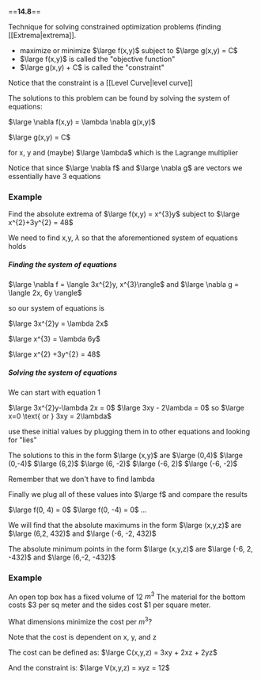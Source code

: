 ==**14.8**==

Technique for solving constrained optimization problems (finding [[Extrema|extrema]].
- maximize or minimize $\large f(x,y)$ subject to $\large g(x,y) = C$
- $\large f(x,y)$ is called the "objective function"
- $\large g(x,y) + C$  is called the "constraint"

Notice that the constraint is a [[Level Curve|level curve]]

The solutions to this problem can be found by solving the system of equations:

$\large \nabla f(x,y) = \lambda \nabla g(x,y)$

$\large g(x,y) = C$

for x, y and (maybe) $\large \lambda$ which is the Lagrange multiplier

Notice that since $\large \nabla f$ and $\large \nabla g$ are vectors we essentially have 3 equations

### Example

Find the absolute extrema of $\large f(x,y) = x^{3}y$  subject to $\large x^{2}+3y^{2} = 48$

We need to find x,y, $\lambda$ so that the aforementioned system of equations holds

##### Finding the system of equations

$\large \nabla f = \langle 3x^{2}y, x^{3}\rangle$
and
$\large \nabla g = \langle 2x, 6y \rangle$

so our system of equations is

$\large 3x^{2}y = \lambda 2x$

$\large x^{3} = \lambda 6y$

$\large x^{2} +3y^{2} = 48$

##### Solving the system of equations

We can start with equation 1

$\large 3x^{2}y-\lambda 2x = 0$
$\large 3xy - 2\lambda = 0$
so
$\large x=0 \text{ or } 3xy = 2\lambda$

use these initial values by plugging them in to other equations and looking for "lies"

The solutions to this in the form $\large (x,y)$ are
$\large (0,4)$
$\large (0,-4)$
$\large (6,2)$
$\large (6, -2)$
$\large (-6, 2)$
$\large (-6, -2)$

Remember that we don't have to find lambda

Finally we plug all of these values into $\large f$ and compare the results

$\large f(0, 4) = 0$
$\large f(0, -4) = 0$
...

We will find that the absolute maximums in the form $\large (x,y,z)$ are
$\large (6,2, 432)$ and $\large (-6, -2, 432)$

The absolute minimum points in the form $\large (x,y,z)$ are
$\large (-6, 2, -432)$ and $\large (6,-2, -432)$


### Example

An open top box has a fixed volume of 12 $m^{3}$ 
The material for the bottom costs $3 per sq meter and the sides cost $1 per square meter.

What dimensions minimize the cost per $m^{3}$?

Note that the cost is dependent on x, y, and z

The cost can be defined as:
$\large C(x,y,z) = 3xy + 2xz + 2yz$

And the constraint is:
$\large V(x,y,z) = xyz = 12$
